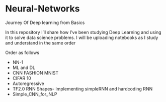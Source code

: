 # Neural-Networks
Journey Of Deep learning from Basics

In this repository I’ll share how I’ve been studying Deep Learning and using it to solve data science problems.
I will be uploading notebooks as I study and understand in the same order

Order as follows
 - NN-1
 - ML and DL
 - CNN FASHION MNIST
 - CIFAR 10
 - Autoregressive 
 - TF2.0 RNN Shapes- Implementing simpleRNN and hardcoding RNN
 - Simple_CNN_for_NLP

